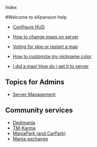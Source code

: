 Index

#Welcome to eXpansion help

* [Configure HUD](ui.md)
* [How to change maps on server](list.md)
* [Voting for skip or restart a map](votes.md)


* [How to customize my nickname color](nickname.md)
* [I did a map! How do i get it to server](mx_upload.md)

## Topics for Admins
* [Server Management](admin.md)

## Community services
* [Dedimania](dedimania.md)
* [TM-Karma](tmkarma.md)
* [ManiaPark (and CarPark)](maniapark.md)
* [Mania-exchange](mx.md)